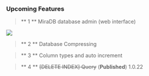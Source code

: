 ### Upcoming Features

>   ** 1 **  MiraDB database admin (web interface)

   ![](https://image.ibb.co/kkjy2z/ma.png)
   
>  ** 2 **  Database Compressing

>  ** 3 **  Column types and auto increment

>  ** 4 **  ~~[DELETE INDEX] Query~~ (**Published**) 1.0.22